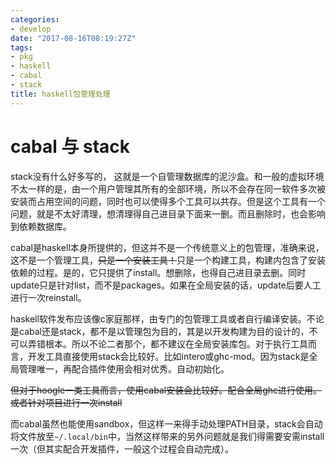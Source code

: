 ```yaml
---
categories: 
- develop
date: "2017-08-16T08:19:27Z"
tags: 
- pkg
- haskell
- cabal
- stack
title: haskell包管理处理
---
```


# cabal 与 stack

stack没有什么好多写的， 这就是一个自管理数据库的泥沙盒。和一般的虚拟环境不太一样的是，由一个用户管理其所有的全部环境，所以不会存在同一软件多次被安装而占用空间的问题，同时也可以使得多个工具可以共存。但是这个工具有一个问题，就是不太好清理，想清理得自己进目录下面来一删。而且删除时，也会影响到依赖数据库。

cabal是haskell本身所提供的，但这并不是一个传统意义上的包管理，准确来说，这不是一个管理工具，~~只是一个安装工具！~~只是一个构建工具，构建内包含了安装依赖的过程。是的，它只提供了install。想删除，也得自己进目录去删。同时update只是针对list，而不是packages。如果在全局安装的话，update后要人工进行一次reinstall。

haskell软件发布应该像c家庭那样，由专门的包管理工具或者自行编译安装。不论是cabal还是stack，都不是以管理包为目的，其是以开发构建为目的设计的，不可以弄错根本。所以不论二者那个，都不建议在全局安装库包。对于执行工具而言，开发工具直接使用stack会比较好。比如intero或ghc-mod。因为stack是全局管理唯一，再配合插件使用会相对优秀。自动初始化。

~~但对于hoogle一类工具而言，使用cabal安装会比较好。配合全局ghc进行使用。或者针对项目进行一次install~~

而cabal虽然也能使用sandbox，但这样一来得手动处理PATH目录，stack会自动将文件放至`~/.local/bin`中，当然这样带来的另外问题就是我们得需要安需install一次（但其实配合开发插件，一般这个过程会自动完成）。


